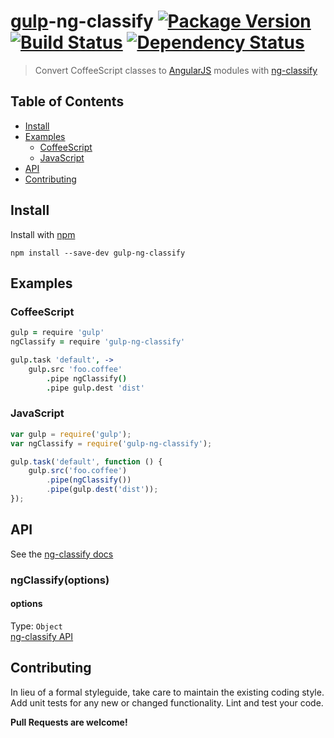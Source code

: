 # [gulp](https://github.com/wearefractal/gulp)-ng-classify  [![Package Version][package-image]][package-url] [![Build Status][build-image]][build-url] [![Dependency Status][dependencies-image]][dependencies-url]

> Convert CoffeeScript classes to [AngularJS](http://angularjs.org/) modules with [ng-classify](https://github.com/CaryLandholt/ng-classify)

## Table of Contents

* [Install](#install)
* [Examples](#examples)
    - [CoffeeScript](#coffeescript)
    - [JavaScript](#javascript)
* [API](#api)
* [Contributing](#contributing)

## Install

Install with [npm](https://npmjs.org/package/gulp-ng-classify)

```shell
npm install --save-dev gulp-ng-classify
```

## Examples

### CoffeeScript
```coffee
gulp = require 'gulp'
ngClassify = require 'gulp-ng-classify'

gulp.task 'default', ->
	gulp.src 'foo.coffee'
		.pipe ngClassify()
		.pipe gulp.dest 'dist'
```

### JavaScript

```javascript
var gulp = require('gulp');
var ngClassify = require('gulp-ng-classify');

gulp.task('default', function () {
	gulp.src('foo.coffee')
		.pipe(ngClassify())
		.pipe(gulp.dest('dist'));
});
```

## API

See the [ng-classify docs](https://github.com/CaryLandholt/ng-classify)

### ngClassify(options)

#### options

Type: `Object`  
[ng-classify API](https://github.com/CaryLandholt/ng-classify#api)

## Contributing

In lieu of a formal styleguide, take care to maintain the existing coding style.  Add unit tests for any new or changed functionality. Lint and test your code.

**Pull Requests are welcome!**

[package-url]: https://npmjs.org/package/gulp-ng-classify
[package-image]: https://badge.fury.io/js/gulp-ng-classify.png

[build-url]: http://travis-ci.org/CaryLandholt/gulp-ng-classify
[build-image]: https://secure.travis-ci.org/CaryLandholt/gulp-ng-classify.png

[dependencies-url]: https://david-dm.org/CaryLandholt/gulp-ng-classify
[dependencies-image]: https://david-dm.org/CaryLandholt/gulp-ng-classify.png?theme=shields.io